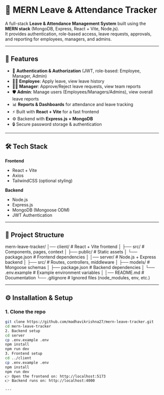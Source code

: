 # 🚀 MERN Leave & Attendance Tracker

A full-stack **Leave & Attendance Management System** built using the **MERN stack** (MongoDB, Express, React + Vite, Node.js).  
It provides authentication, role-based access, leave requests, approvals, and reporting for employees, managers, and admins.

---

## 🔑 Features
- 🔐 **Authentication & Authorization** (JWT, role-based: Employee, Manager, Admin)
- 👨‍💼 **Employee**: Apply leave, view leave history
- 👩‍💼 **Manager**: Approve/Reject leave requests, view team reports
- 🛡️ **Admin**: Manage users (Employees/Managers/Admins), view overall leave reports
- 📊 **Reports & Dashboards** for attendance and leave tracking
- ⚡ Built with **React + Vite** for a fast frontend
- ⚙️ Backend with **Express.js + MongoDB**
- 🔒 Secure password storage & authentication

---

## 🛠 Tech Stack

**Frontend**
- React + Vite
- Axios
- TailwindCSS (optional styling)

**Backend**
- Node.js
- Express.js
- MongoDB (Mongoose ODM)
- JWT Authentication

---

## 📂 Project Structure
mern-leave-tracker/
│── client/ # React + Vite frontend
│ ├── src/ # Components, pages, context
│ ├── public/ # Static assets
│ └── package.json # Frontend dependencies
│
│── server/ # Node.js + Express backend
│ ├── src/ # Routes, controllers, middleware
│ ├── models/ # Mongoose schemas
│ ├── package.json # Backend dependencies
│ └── .env.example # Example environment variables
│
│── README.md # Documentation
└── .gitignore # Ignored files (node_modules, env, etc.)

---

## ⚙️ Installation & Setup

### 1. Clone the repo
```bash
git clone https://github.com/madhavikrishna27/mern-leave-tracker.git
cd mern-leave-tracker
2. Backend setup
cd server
cp .env.example .env
npm install
npm run dev
3. Frontend setup
cd ../client
cp .env.example .env
npm install
npm run dev
👉 Open the frontend on: http://localhost:5173
👉 Backend runs on: http://localhost:4000

---
